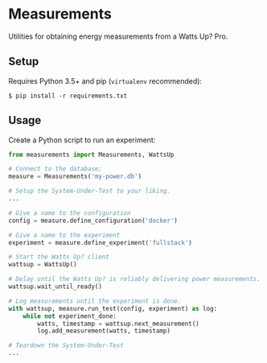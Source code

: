 Measurements
============

Utilities for obtaining energy measurements from a Watts Up? Pro.

Setup
-----

Requires Python 3.5+ and pip (`virtualenv` recommended):

    $ pip install -r requirements.txt

Usage
-----

Create a Python script to run an experiment:

```python
from measurements import Measurements, WattsUp

# Connect to the database:
measure = Measurements('my-power.db')

# Setup the System-Under-Test to your liking.
...

# Give a name to the configuration
config = measure.define_configuration('docker')

# Give a name to the experiment
experiment = measure.define_experiment('fullstack')

# Start the Watts Up? client
wattsup = WattsUp()

# Delay until the Watts Up? is reliably delivering power measurements.
wattsup.wait_until_ready()

# Log measurements until the experiment is done.
with wattsup, measure.run_test(config, experiment) as log:
    while not experiment_done:
        watts, timestamp = wattsup.next_measurement()
        log.add_measurement(watts, timestamp)

# Teardown the System-Under-Test
...
```
